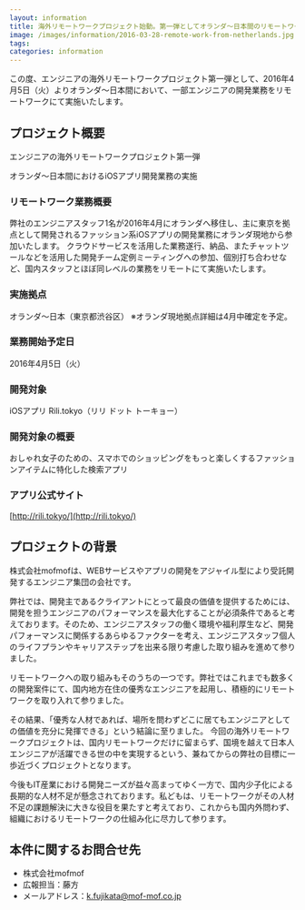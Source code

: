 ```yaml
---
layout: information
title: 海外リモートワークプロジェクト始動。第一弾としてオランダ～日本間のリモートワークにより、話題のファッション系iOSアプリの開発業務を行います
image: /images/information/2016-03-28-remote-work-from-netherlands.jpg
tags:
categories: information
---
```


この度、エンジニアの海外リモートワークプロジェクト第一弾として、2016年4月5日（火）よりオランダ～日本間において、一部エンジニアの開発業務をリモートワークにて実施いたします。

## プロジェクト概要

エンジニアの海外リモートワークプロジェクト第一弾

オランダ～日本間におけるiOSアプリ開発業務の実施

### リモートワーク業務概要
弊社のエンジニアスタッフ1名が2016年4月にオランダへ移住し、主に東京を拠点として開発されるファッション系iOSアプリの開発業務にオランダ現地から参加いたします。
クラウドサービスを活用した業務遂行、納品、またチャットツールなどを活用した開発チーム定例ミーティングへの参加、個別打ち合わせなど、国内スタッフとほぼ同レベルの業務をリモートにて実施いたします。

### 実施拠点
オランダ～日本（東京都渋谷区） ※オランダ現地拠点詳細は4月中確定を予定。

### 業務開始予定日
2016年4月5日（火）

### 開発対象
iOSアプリ Rili.tokyo（リリ ドット トーキョー）

### 開発対象の概要

おしゃれ女子のための、スマホでのショッピングをもっと楽しくするファッションアイテムに特化した検索アプリ

### アプリ公式サイト

[http://rili.tokyo/](http://rili.tokyo/)

## プロジェクトの背景
株式会社mofmofは、WEBサービスやアプリの開発をアジャイル型により受託開発するエンジニア集団の会社です。

弊社では、開発主であるクライアントにとって最良の価値を提供するためには、開発を担うエンジニアのパフォーマンスを最大化することが必須条件であると考えております。そのため、エンジニアスタッフの働く環境や福利厚生など、開発パフォーマンスに関係するあらゆるファクターを考え、エンジニアスタッフ個人のライフプランやキャリアステップを出来る限り考慮した取り組みを進めて参りました。

リモートワークへの取り組みもそのうちの一つです。弊社ではこれまでも数多くの開発案件にて、国内地方在住の優秀なエンジニアを起用し、積極的にリモートワークを取り入れて参りました。

その結果、「優秀な人材であれば、場所を問わずどこに居てもエンジニアとしての価値を充分に発揮できる」という結論に至りました。
今回の海外リモートワークプロジェクトは、国内リモートワークだけに留まらず、国境を越えて日本人エンジニアが活躍できる世の中を実現するという、兼ねてからの弊社の目標に一歩近づくプロジェクトとなります。

今後もIT産業における開発ニーズが益々高まってゆく一方で、国内少子化による長期的な人材不足が懸念されております。私どもは、リモートワークがその人材不足の課題解決に大きな役目を果たすと考えており、これからも国内外問わず、組織におけるリモートワークの仕組み化に尽力して参ります。

## 本件に関するお問合せ先

- 株式会社mofmof
- 広報担当：藤方
- メールアドレス：k.fujikata@mof-mof.co.jp
